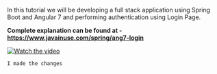 In this tutorial we will be developing a full stack application using Spring Boot
and Angular 7 and performing authentication using Login Page.<br>

<b>Complete explanation can be found at - https://www.javainuse.com/spring/ang7-login</b>
   
   [![Watch the video](https://www.javainuse.com/ang1-you.JPG)](https://youtu.be/QQxqHT7yhHc)


	I made the changes
